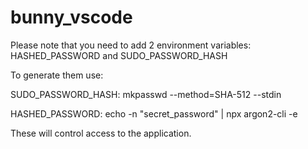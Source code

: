 # bunny_vscode
Please note that you need to add 2 environment variables: HASHED_PASSWORD and  SUDO_PASSWORD_HASH

To generate them use:

SUDO_PASSWORD_HASH: mkpasswd --method=SHA-512 --stdin

HASHED_PASSWORD: echo -n "secret_password" | npx argon2-cli -e

These will control access to the application.
